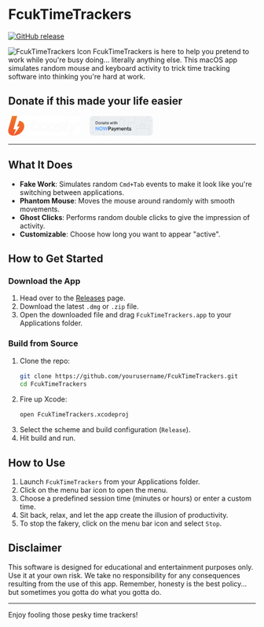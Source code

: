 # FcukTimeTrackers

[![GitHub release](https://img.shields.io/github/release/pvwlik/fcuk-timetrackers.svg)](https://github.com/pvwlik/fcuk-timetrackers/releases)

<img src="FcukTimeTrackers/Assets.xcassets/AppIcon.appiconset/1024-mac.png" alt="FcukTimeTrackers Icon" width="100" height="100"/> 
FcukTimeTrackers is here to help you pretend to work while you're busy doing... literally anything else. This macOS app simulates random mouse and keyboard activity to trick time tracking software into thinking you're hard at work.  

## Donate if this made your life easier

<div style="display: inline-flex;">
  <a href="https://boosty.to/puvik/donate" target="_blank">
    <img src="https://github.com/pvwlik/pvwlik/blob/main/boosty.png" height="40" alt="Boosty">
  </a>
  <span>
   <img width=20/>
  </span>
  <a href="https://nowpayments.io/donation/puvlik" target="_blank">
    <img src="https://github.com/pvwlik/pvwlik/blob/main/nowpayments.svg" height="40" alt="Crypto donation button by NOWPayments">
  </a>
</div>


---
  
## What It Does

- **Fake Work**: Simulates random `Cmd+Tab` events to make it look like you're switching between applications.
- **Phantom Mouse**: Moves the mouse around randomly with smooth movements.
- **Ghost Clicks**: Performs random double clicks to give the impression of activity.
- **Customizable**: Choose how long you want to appear "active".

## How to Get Started

### Download the App

1. Head over to the [Releases](https://github.com/pvwlik/fcuk-timetrackers/releases) page.
2. Download the latest `.dmg` or `.zip` file.
3. Open the downloaded file and drag `FcukTimeTrackers.app` to your Applications folder.

### Build from Source

1. Clone the repo:
    ```bash
    git clone https://github.com/yourusername/FcukTimeTrackers.git
    cd FcukTimeTrackers
    ```
2. Fire up Xcode:
    ```bash
    open FcukTimeTrackers.xcodeproj
    ```
3. Select the scheme and build configuration (`Release`).
4. Hit build and run.

## How to Use

1. Launch `FcukTimeTrackers` from your Applications folder.
2. Click on the menu bar icon to open the menu.
3. Choose a predefined session time (minutes or hours) or enter a custom time.
4. Sit back, relax, and let the app create the illusion of productivity.
5. To stop the fakery, click on the menu bar icon and select `Stop`.

## Disclaimer

This software is designed for educational and entertainment purposes only. Use it at your own risk. We take no responsibility for any consequences resulting from the use of this app. Remember, honesty is the best policy... but sometimes you gotta do what you gotta do.

---

Enjoy fooling those pesky time trackers!
